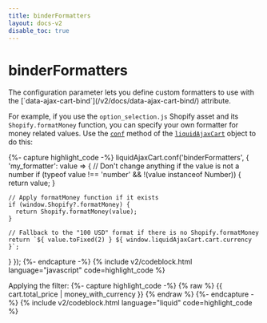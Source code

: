 ```yaml
---
title: binderFormatters
layout: docs-v2
disable_toc: true
---
```


# binderFormatters

<p class="lead" markdown="1">
The configuration parameter lets you define custom formatters to use with the [`data-ajax-cart-bind`](/v2/docs/data-ajax-cart-bind/) attribute.
</p>

For example, if you use the `option_selection.js` Shopify asset and its `Shopify.formatMoney` function, 
you can specify your own formatter for money related values.
Use the [`conf`](/v2/docs/liquid-ajax-cart-conf/) method of the [`liquidAjaxCart`](/v2/docs/liquid-ajax-cart) object to do this:

{%- capture highlight_code -%}
liquidAjaxCart.conf('binderFormatters', {
  'my_formatter': value => {
    // Don't change anything if the value is not a number
    if (typeof value !== 'number' && !(value instanceof Number)) {
      return value;
    }

    // Apply formatMoney function if it exists
    if (window.Shopify?.formatMoney) {
      return Shopify.formatMoney(value);
    }

    // Fallback to the "100 USD" format if there is no Shopify.formatMoney
    return `${ value.toFixed(2) } ${ window.liquidAjaxCart.cart.currency }`;
  }
});
{%- endcapture -%}
{% include v2/codeblock.html language="javascript" code=highlight_code %}

Applying the filter:
{%- capture highlight_code -%}
{% raw %}
<span data-ajax-cart-bind="total_price | my_formatter">
  {{ cart.total_price | money_with_currency }}
</span>
{% endraw %}
{%- endcapture -%}
{% include v2/codeblock.html language="liquid" code=highlight_code %}